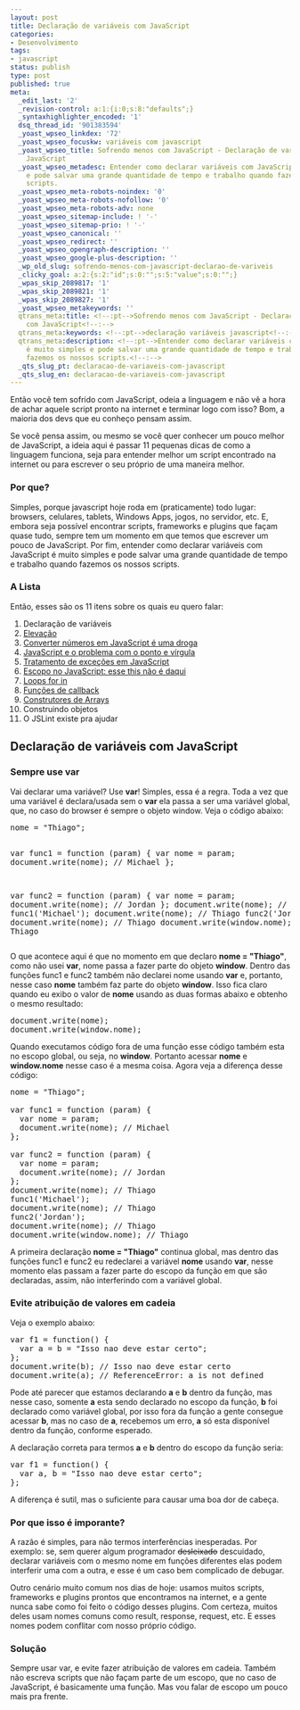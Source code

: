```yaml
---
layout: post
title: Declaração de variáveis com JavaScript
categories:
- Desenvolvimento
tags:
- javascript
status: publish
type: post
published: true
meta:
  _edit_last: '2'
  _revision-control: a:1:{i:0;s:8:"defaults";}
  _syntaxhighlighter_encoded: '1'
  dsq_thread_id: '901383594'
  _yoast_wpseo_linkdex: '72'
  _yoast_wpseo_focuskw: variáveis com javascript
  _yoast_wpseo_title: Sofrendo menos com JavaScript - Declaração de variáveis com
    JavaScript
  _yoast_wpseo_metadesc: Entender como declarar variáveis com JavaScript é muito simples
    e pode salvar uma grande quantidade de tempo e trabalho quando fazemos os nossos
    scripts.
  _yoast_wpseo_meta-robots-noindex: '0'
  _yoast_wpseo_meta-robots-nofollow: '0'
  _yoast_wpseo_meta-robots-adv: none
  _yoast_wpseo_sitemap-include: ! '-'
  _yoast_wpseo_sitemap-prio: ! '-'
  _yoast_wpseo_canonical: ''
  _yoast_wpseo_redirect: ''
  _yoast_wpseo_opengraph-description: ''
  _yoast_wpseo_google-plus-description: ''
  _wp_old_slug: sofrendo-menos-com-javascript-declarao-de-variveis
  _clicky_goal: a:2:{s:2:"id";s:0:"";s:5:"value";s:0:"";}
  _wpas_skip_2089817: '1'
  _wpas_skip_2089821: '1'
  _wpas_skip_2089827: '1'
  _yoast_wpseo_metakeywords: ''
  qtrans_meta:title: <!--:pt-->Sofrendo menos com JavaScript - Declaração de variáveis
    com JavaScript<!--:-->
  qtrans_meta:keywords: <!--:pt-->declaração variáveis javascript<!--:-->
  qtrans_meta:description: <!--:pt-->Entender como declarar variáveis com JavaScript
    é muito simples e pode salvar uma grande quantidade de tempo e trabalho quando
    fazemos os nossos scripts.<!--:-->
  _qts_slug_pt: declaracao-de-variaveis-com-javascript
  _qts_slug_en: declaracao-de-variaveis-com-javascript
---
```

<!--:pt-->Então você tem sofrido com JavaScript, odeia a linguagem e não vê a hora de achar aquele script pronto na internet e terminar logo com isso? Bom, a maioria dos devs que eu conheço pensam assim.

Se você pensa assim, ou mesmo se você quer conhecer um pouco melhor de JavaScript, a ideia aqui é passar 11 pequenas dicas de como a linguagem funciona, seja para entender melhor um script encontrado na internet ou para escrever o seu próprio de uma maneira melhor.
<h3><strong>Por que?</strong></h3>
Simples, porque javascript hoje roda em (praticamente) todo lugar: browsers, celulares, tablets, Windows Apps, jogos, no servidor, etc. E, embora seja possível encontrar scripts, frameworks e plugins que façam quase tudo, sempre tem um momento em que temos que escrever um pouco de JavaScript. Por fim, entender como declarar variáveis com JavaScript é muito simples e pode salvar uma grande quantidade de tempo e trabalho quando fazemos os nossos scripts.
<h3><strong>A Lista</strong></h3>
Então, esses são os 11 itens sobre os quais eu quero falar:
<ol>
	<li>Declaração de variáveis</li>
	<li><a href="http://templecoding.com/elevao-em-javascript/">Elevação</a></li>
	<li><a href="http://templecoding.com/converter-numeros-em-javascript-e-uma-droga/">Converter números em JavaScript é uma droga</a></li>
	<li><a href="http://templecoding.com/javascript-ponto-virgula/">JavaScript e o problema com o ponto e vírgula</a></li>
	<li><a href="http://templecoding.com/tratamento-excecoes-javascript/">Tratamento de exceções em JavaScript</a></li>
	<li><a href="http://templecoding.com/escopo-no-javascript/">Escopo no JavaScript: esse this não é daqui</a></li>
	<li><a href="http://templecoding.com/funcoes-de-callback-no-javascript/">Loops for in</a></li>
	<li><a href="http://templecoding.com/funcoes-de-callback-no-javascript/">Funções de callback</a></li>
	<li><a href="http://templecoding.com/construtores-de-arrays-do-javascript/">Construtores de Arrays</a></li>
	<li>Construindo objetos</li>
	<li>O JSLint existe pra ajudar</li>
</ol>
<h2>Declaração de variáveis com JavaScript</h2>
<h3><strong>Sempre use var</strong></h3>
Vai declarar uma variável? Use <strong>var</strong>! Simples, essa é a regra.
Toda a vez que uma variável é declara/usada sem o <strong>var</strong> ela passa a ser uma variável global, que, no caso do browser é sempre o objeto window.
Veja o código abaixo:
<pre class="brush: js; ruler: true; smart-tabs: false;">nome = "Thiago";

var func1 = function (param) {
  var nome = param;
  document.write(nome); // Michael
};

var func2 = function (param) {
  var nome = param;
  document.write(nome); // Jordan
};
document.write(nome); // Thiago
func1('Michael');
document.write(nome); // Thiago
func2('Jordan');
document.write(nome); // Thiago
document.write(window.nome); // Thiago</pre>
O que acontece aqui é que no momento em que declaro <strong>nome = "Thiago"</strong>, como não usei <strong>var</strong>, nome passa a fazer parte do objeto <strong>window</strong>. Dentro das funções func1 e func2 também não declarei nome usando <strong>var</strong> e, portanto, nesse caso <strong>nome</strong> também faz parte do objeto <strong>window</strong>.
Isso fica claro quando eu exibo o valor de <strong>nome</strong> usando as duas formas abaixo e obtenho o mesmo resultado:
<pre class="brush: js; ruler: true; smart-tabs: false;">document.write(nome);
document.write(window.nome);</pre>
Quando executamos código fora de uma função esse código também esta no escopo global, ou seja, no <strong>window</strong>. Portanto acessar <strong>nome</strong> e <strong>window.nome</strong> nesse caso é a mesma coisa.
Agora veja a diferença desse código:
<pre class="brush: js; ruler: true; smart-tabs: false;">nome = "Thiago";

var func1 = function (param) {
  var nome = param;
  document.write(nome); // Michael
};

var func2 = function (param) {
  var nome = param;
  document.write(nome); // Jordan
};
document.write(nome); // Thiago
func1('Michael');
document.write(nome); // Thiago
func2('Jordan');
document.write(nome); // Thiago
document.write(window.nome); // Thiago</pre>
A primeira declaração <strong>nome = "Thiago"</strong> continua global, mas dentro das funções func1 e func2 eu redeclarei a variável <strong>nome</strong> usando <strong>var</strong>, nesse momento elas passam a fazer parte do escopo da função em que são declaradas, assim, não interferindo com a variável global.
<h3>Evite atribuição de valores em cadeia</h3>
Veja o exemplo abaixo:
<pre class="brush: js; ruler: true; smart-tabs: false;">var f1 = function() {
  var a = b = "Isso nao deve estar certo";
};
document.write(b); // Isso nao deve estar certo
document.write(a); // ReferenceError: a is not defined</pre>
Pode até parecer que estamos declarando <strong>a</strong> e <strong>b</strong> dentro da função, mas nesse caso, somente <strong>a</strong> esta sendo declarado no escopo da função, <strong>b</strong> foi declarado como variável global, por isso fora da função a gente consegue acessar <strong>b</strong>, mas no caso de <strong>a</strong>, recebemos um erro, <strong>a</strong> só esta disponível dentro da função, conforme esperado.

A declaração correta para termos <strong>a</strong> e <strong>b</strong> dentro do escopo da função seria:
<pre class="brush: js; ruler: true; smart-tabs: false;">var f1 = function() {
  var a, b = "Isso nao deve estar certo";
};</pre>
A diferença é sutil, mas o suficiente para causar uma boa dor de cabeça.
<h3>Por que isso é imporante?</h3>
A razão é simples, para não termos interferências inesperadas. Por exemplo: se, sem querer algum programador <del>desleixado</del> descuidado, declarar variáveis com o mesmo nome em funções diferentes elas podem interferir uma com a outra, e esse é um caso bem complicado de debugar.

Outro cenário muito comum nos dias de hoje: usamos muitos scripts, frameworks e plugins prontos que encontramos na internet, e a gente nunca sabe como foi feito o código desses plugins. Com certeza, muitos deles usam nomes comuns como result, response, request, etc. E esses nomes podem conflitar com nosso próprio código.
<h3>Solução</h3>
Sempre usar var, e evite fazer atribuição de valores em cadeia. Também não escreva scripts que não façam parte de um escopo, que no caso de JavaScript, é basicamente uma função. Mas vou falar de escopo um pouco mais pra frente.<!--:-->
